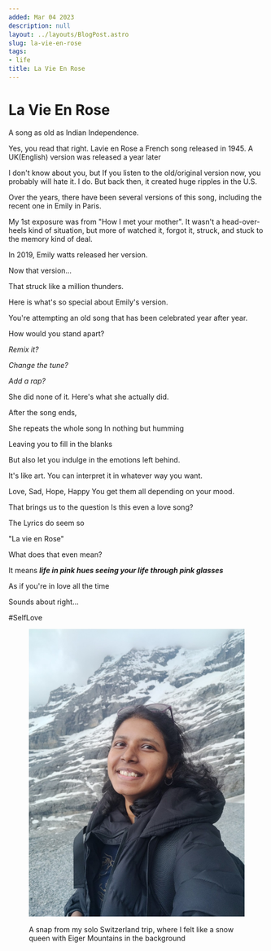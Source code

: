 ```yaml
---
added: Mar 04 2023
description: null
layout: ../layouts/BlogPost.astro
slug: la-vie-en-rose
tags:
- life
title: La Vie En Rose
---
```


# La Vie En Rose

A song as old as Indian Independence.&#x20;

Yes, you read that right. Lavie en Rose a French song released in 1945. A UK(English) version was released a year later

I don't know about you, but If you listen to the old/original version now, you probably will hate it. I do. But back then, it created huge ripples in the U.S.

Over the years, there have been several versions of this song, including the recent one in Emily in Paris.

My 1st exposure was from "How I met your mother". It wasn't a head-over-heels kind of situation, but more of watched it, forgot it, struck, and stuck to the memory kind of deal.

In 2019, Emily watts released her version.&#x20;

Now that version...&#x20;

That struck like a million thunders.

Here is what's so special about Emily's version.

You're attempting an old song that has been celebrated year after year.&#x20;

How would you stand apart?

_Remix it?_&#x20;

_Change the tune?_&#x20;

_Add a rap?_

She did none of it. Here's what she actually did.

After the song ends,&#x20;

She repeats the whole song In nothing but humming&#x20;

Leaving you to fill in the blanks&#x20;

But also let you indulge in the emotions left behind.&#x20;

It's like art. You can interpret it in whatever way you want.&#x20;

Love, Sad, Hope, Happy You get them all depending on your mood.

That brings us to the question Is this even a love song?&#x20;

The Lyrics do seem so

"La vie en Rose"

What does that even mean?&#x20;

It means _**life in pink hues seeing your life through pink glasses**_&#x20;

As if you're in love all the time&#x20;

Sounds about right...

\#SelfLove

<figure><img src="../.gitbook/assets/image (1) (1) (1) (1).png" alt=""><figcaption><p>A snap from my solo Switzerland trip, where I felt like a snow queen with Eiger Mountains in the background</p></figcaption></figure>